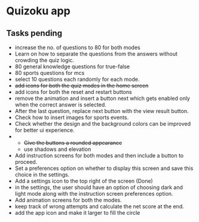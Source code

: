 # Quizoku app

## Tasks pending

- increase the no. of questions to 80 for both modes
- Learn on how to separate the questions from the answers without crowding the quiz logic.
- 80 general knowledge questions for true-false
- 80 sports questions for mcs  
- select 10 questions each randomly for each mode.
- ~~add icons for both the quiz modes in the home screen~~
- add icons for both the reset and restart buttons
- remove the animation and insert a button next which gets enabled only when the correct answer is selected.
- After the last question, replace next button with the view result button.
- Check how to insert images for sports events.
- Check whether the design and the background colors can be improved for better ui experience.
- - ~~Give the buttons a rounded appearance~~
  - use shadows and elevation
- Add instruction screens for both modes and then include a button to proceed.
- Set a preferences option on whether to display this screen and save this choice in the settings.
- Add a settings icon to the top right of the screen (Done)
- in the settings, the user should have an option of choosing dark and light mode along with the instruction screen preferences option.
- Add animation screens for both the modes.
- keep track of wrong attempts and calculate the net score at the end.
- add the app icon and make it larger to fill the circle